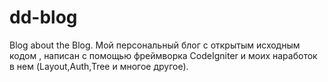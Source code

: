 # dd-blog
Blog about the Blog.
Мой персональный блог с открытым исходным кодом , написан с помощью фреймворка CodeIgniter и моих наработок в нем (Layout,Auth,Tree и многое другое).
